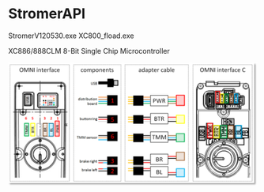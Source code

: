 # StromerAPI

StromerV120530.exe
XC800_fload.exe

XC886/888CLM
8-Bit Single Chip Microcontroller

![Screenshot](https://raw.githubusercontent.com/ErwinMeulman/StromerAPI/master/CazpYLG.png)
